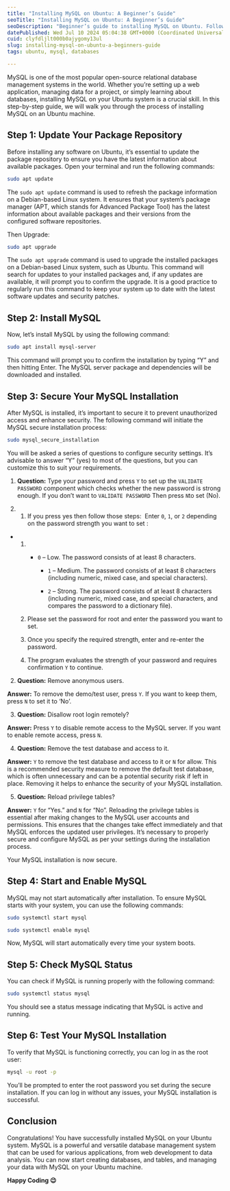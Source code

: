 ```yaml
---
title: "Installing MySQL on Ubuntu: A Beginner’s Guide"
seoTitle: "Installing MySQL on Ubuntu: A Beginner’s Guide"
seoDescription: "Beginner’s guide to installing MySQL on Ubuntu. Follow these steps to install, secure, start, and test your MySQL installation"
datePublished: Wed Jul 10 2024 05:04:38 GMT+0000 (Coordinated Universal Time)
cuid: clyfdljlt000b0ajygomy13ul
slug: installing-mysql-on-ubuntu-a-beginners-guide
tags: ubuntu, mysql, databases

---
```


MySQL is one of the most popular open-source relational database management systems in the world. Whether you’re setting up a web application, managing data for a project, or simply learning about databases, installing MySQL on your Ubuntu system is a crucial skill. In this step-by-step guide, we will walk you through the process of installing MySQL on an Ubuntu machine.

## **Step 1: Update Your Package Repository**

Before installing any software on Ubuntu, it’s essential to update the package repository to ensure you have the latest information about available packages. Open your terminal and run the following commands:

```bash
sudo apt update
```

The `sudo apt update` command is used to refresh the package information on a Debian-based Linux system. It ensures that your system’s package manager (APT, which stands for Advanced Package Tool) has the latest information about available packages and their versions from the configured software repositories.

Then Upgrade:

```bash
sudo apt upgrade
```

The `sudo apt upgrade` command is used to upgrade the installed packages on a Debian-based Linux system, such as Ubuntu. This command will search for updates to your installed packages and, if any updates are available, it will prompt you to confirm the upgrade. It is a good practice to regularly run this command to keep your system up to date with the latest software updates and security patches.

## **Step 2: Install MySQL**

Now, let’s install MySQL by using the following command:

```bash
sudo apt install mysql-server
```

This command will prompt you to confirm the installation by typing “Y” and then hitting Enter. The MySQL server package and dependencies will be downloaded and installed.

## **Step 3: Secure Your MySQL Installation**

After MySQL is installed, it’s important to secure it to prevent unauthorized access and enhance security. The following command will initiate the MySQL secure installation process:

```bash
sudo mysql_secure_installation
```

You will be asked a series of questions to configure security settings. It’s advisable to answer “Y” (yes) to most of the questions, but you can customize this to suit your requirements.

1. **Question:** Type your password and press `Y` to set up the `VALIDATE PASSWORD` component which checks whether the new password is strong enough. If you don’t want to `VALIDATE PASSWORD` Then press `N`to set (No).
    

1. 1. If you press yes then follow those steps:  Enter `0`, `1`, or `2` depending on the password strength you want to set :
        

* 1. * `0` – Low. The password consists of at least 8 characters.
            
        * `1` – Medium. The password consists of at least 8 characters (including numeric, mixed case, and special characters).
            
        * `2` – Strong. The password consists of at least 8 characters (including numeric, mixed case, and special characters, and compares the password to a dictionary file).
            
    2. Please set the password for root and enter the password you want to set.
        
    3. Once you specify the required strength, enter and re-enter the password.
        
    4. The program evaluates the strength of your password and requires confirmation `Y` to continue.
        

2. **Question:** Remove anonymous users.
    

**Answer:** To remove the demo/test user, press `Y`. If you want to keep them, press `N` to set it to ‘No’.

3. **Question:** Disallow root login remotely?
    

**Answer:** Press `Y` to disable remote access to the MySQL server. If you want to enable remote access, press `N`.

4. **Question:** Remove the test database and access to it.
    

**Answer:** `Y` to remove the test database and access to it or `N` for allow. This is a recommended security measure to remove the default test database, which is often unnecessary and can be a potential security risk if left in place. Removing it helps to enhance the security of your MySQL installation.

5. **Question:** Reload privilege tables?
    

**Answer:** `Y` for “Yes.” and `N` for “No”. Reloading the privilege tables is essential after making changes to the MySQL user accounts and permissions. This ensures that the changes take effect immediately and that MySQL enforces the updated user privileges. It’s necessary to properly secure and configure MySQL as per your settings during the installation process.

Your MySQL installation is now secure.

## **Step 4: Start and Enable MySQL**

MySQL may not start automatically after installation. To ensure MySQL starts with your system, you can use the following commands:

```bash
sudo systemctl start mysql
```

```bash
sudo systemctl enable mysql
```

Now, MySQL will start automatically every time your system boots.

## **Step 5: Check MySQL Status**

You can check if MySQL is running properly with the following command:

```bash
sudo systemctl status mysql
```

You should see a status message indicating that MySQL is active and running.

## **Step 6: Test Your MySQL Installation**

To verify that MySQL is functioning correctly, you can log in as the root user:

```bash
mysql -u root -p
```

You’ll be prompted to enter the root password you set during the secure installation. If you can log in without any issues, your MySQL installation is successful.

## **Conclusion**

Congratulations! You have successfully installed MySQL on your Ubuntu system. MySQL is a powerful and versatile database management system that can be used for various applications, from web development to data analysis. You can now start creating databases, and tables, and managing your data with MySQL on your Ubuntu machine.

**Happy Coding 😉**